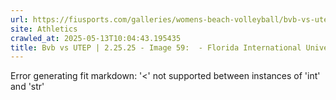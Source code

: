 ```yaml
---
url: https://fiusports.com/galleries/womens-beach-volleyball/bvb-vs-utep-2-25-25/image-59/356/62739
site: Athletics
crawled_at: 2025-05-13T10:04:43.195435
title: Bvb vs UTEP | 2.25.25 - Image 59:  - Florida International University
---
```


Error generating fit markdown: '<' not supported between instances of 'int' and 'str'